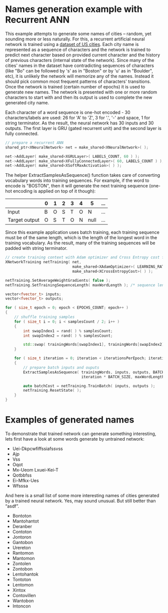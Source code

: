 # Names generation example with Recurrent ANN

This example attempts to generate some names of cities – random, yet sounding more or less naturally. For this, a recurrent artificial neural network is trained using a [dataset of US cities](../data/words). Each city name is represented as a sequence of characters and the network is trained to predict next character based on provided current character and the history of previous characters (internal state of the network). Since many of the cities' names in the dataset have contradicting sequences of characters (like "Bo" can be followed by 's' as in "Boston" or by 'u' as in "Boulder", etc), it is unlikely the network will memorize any of the names. Instead it should pick common most frequent patterns of characters' transitions. Once the network is trained (certain number of epochs) it is used to generate new names. The network is presented with one or more random characters to start with and then its output is used to complete the new generated city name.

Each character of a word sequence is one-hot encoded - 30 characters/labels are used: 26 for 'A' to 'Z', 3 for '.', '-' and space, 1 for string terminator. As the result, the neural network has 30 inputs and 30 outputs. The first layer is GRU (gated recurrent unit) and the second layer is fully connected.

```C++
// prepare a recurrent ANN
shared_ptr<XNeuralNetwork> net = make_shared<XNeuralNetwork>( );

net->AddLayer( make_shared<XGRULayer>( LABELS_COUNT, 60 ) );
net->AddLayer( make_shared<XFullyConnectedLayer>( 60, LABELS_COUNT ) );
net->AddLayer( make_shared<XSoftMaxActivation>( ) );
```

The helper ExtractSamplesAsSequence() function takes care of converting vocabulary words into training sequences. For example, if the word to encode is "BOSTON", then it will generate the next training sequence (one-hot encoding is applied on top of it though):

|               | 0 | 1 | 2 | 3 | 4 | 5    | ... |
| ------------- | - | - | - | - | - | ---- | --- |
| Input         | B | O | S | T | O | N    | ... |
| Target output | O | S | T | O | N | null | ... |

Since this example application uses batch training, each training sequence must be of the same length, which is the length of the longest word in the training vocabulary. As the result, many of the training sequences will be padded with string terminator.

```C++
// create training context with Adam optimizer and Cross Entropy cost function
XNetworkTraining netTraining( net,
                              make_shared<XAdamOptimizer>( LEARNING_RATE ),
                              make_shared<XCrossEntropyCost>( ) );

netTraining.SetAverageWeightGradients( false );
netTraining.SetTrainingSequenceLength( maxWordLength ); /* sequence length as per the longest word */

vector<fvector_t> inputs;
vector<fvector_t> outputs;

for ( size_t epoch = 0; epoch < EPOCHS_COUNT; epoch++ )
{
    // shuffle training samples
    for ( size_t i = 0; i < samplesCount / 2; i++ )
    {
        int swapIndex1 = rand( ) % samplesCount;
        int swapIndex2 = rand( ) % samplesCount;

        std::swap( trainingWords[swapIndex1], trainingWords[swapIndex2] );
    }

    for ( size_t iteration = 0; iteration < iterationsPerEpoch; iteration++ )
    {
        // prepare batch inputs and ouputs
        ExtractSamplesAsSequence( trainingWords, inputs, outputs, BATCH_SIZE,
                                  iteration * BATCH_SIZE, maxWordLength );

        auto batchCost = netTraining.TrainBatch( inputs, outputs );
        netTraining.ResetState( );
    }
}
```

# Examples of generated names

To demonstrate that trained network can generate something interesting, lets first have a look at some words generate by untrained network:
* Uei-Dkpcwfiffssiafssvss
* Ajp
* Vss
* Oqot
* Mx-Ueom Lxuei-Kei-T
* Qotbbfss
* Ei-Mfkx-Ues
* Wfsssa

And here is a small list of some more interesting names of cities generated by a trained neural network. Yes, may sound unusual. But still better than “asdf”.
* Bontoton
* Mantohantot
* Deranber
* Contoton
* Jontoron
* Gantobon
* Urereton
* Rantomon
* Mantomon
* Zontolen
* Zontobon
* Lentohantok
* Tontoton
* Lentomon
* Xintox
* Contovillen
* Wantobon
* Intoncon

